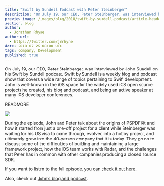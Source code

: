 ```yaml
---
title: "Swift by Sundell Podcast with Peter Steinberger"
description: "On July 19, our CEO, Peter Steinberger, was interviewed by John Sundell on his Swift by Sundell podcast."
preview_image: /images/blog/2018/swift-by-sundell-podcast/article-header.png
section: blog
author:
  - Jonathan Rhyne
author_url:
  - https://twitter.com/jdrhyne
date: 2018-07-25 08:00 UTC
tags: Company, Development
published: true
---
```


On July 19, our CEO, Peter Steinberger, was interviewed by John Sundell on his Swift by Sundell podcast. Swift by Sundell is a weekly blog and podcast show that covers a wide range of topics pertaining to Swift development. John is well-known in the iOS space for the widely used iOS open source projects he created, his blog and podcast, and being an active speaker at many iOS developer conferences.

READMORE

[![](/images/blog/2018/swift-by-sundell-podcast/logo.jpg)](https://www.swiftbysundell.com/podcast/e28)

During the episode, John and Peter talk about the origins of PSPDFKit and how it started from just a one-off project for a client while Steinberger was waiting for his US visa to come through, evolved into a hobby project, and ultimately grew into the 40-person company that it is today. They go on to discuss some of the difficulties of building and maintaining a large framework project, how the iOS team works with Radar, and the challenges that Peter has in common with other companies producing a closed source SDK.

If you want to listen to the full episode, you can [check it out here](https://www.swiftbysundell.com/podcast/e28).

Also, check out [John’s blog and podcast](https://www.swiftbysundell.com/).
